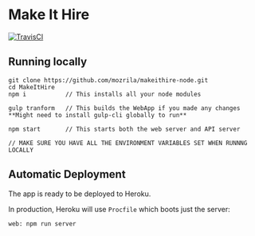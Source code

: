 # Make It Hire

[![TravisCI](https://travis-ci.org/mozrila/makeithire-node.svg?branch=master)](https://travis-ci.org/mozrila/makeithire-node)

## Running locally

```
git clone https://github.com/mozrila/makeithire-node.git
cd MakeItHire
npm i           // This installs all your node modules

gulp tranform   // This builds the WebApp if you made any changes **Might need to install gulp-cli globally to run**

npm start       // This starts both the web server and API server

// MAKE SURE YOU HAVE ALL THE ENVIRONMENT VARIABLES SET WHEN RUNNNG LOCALLY
```

## Automatic Deployment

The app is ready to be deployed to Heroku.

In production, Heroku will use `Procfile` which boots just the server:

```
web: npm run server
```
